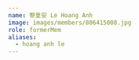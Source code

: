 ```yaml
---
name: 黎皇安 Le Hoang Anh 
image: images/members/806415008.jpg 
role: formerMem
aliases:
  - hoang anh le
---
```

